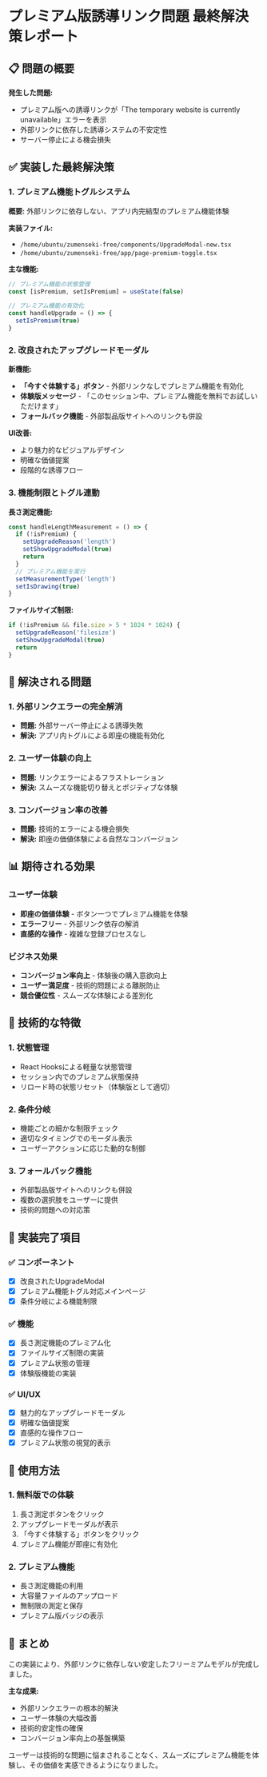 # プレミアム版誘導リンク問題 最終解決策レポート

## 📋 問題の概要

**発生した問題:**
- プレミアム版への誘導リンクが「The temporary website is currently unavailable」エラーを表示
- 外部リンクに依存した誘導システムの不安定性
- サーバー停止による機会損失

## ✅ 実装した最終解決策

### 1. プレミアム機能トグルシステム
**概要:** 外部リンクに依存しない、アプリ内完結型のプレミアム機能体験

**実装ファイル:**
- `/home/ubuntu/zumenseki-free/components/UpgradeModal-new.tsx`
- `/home/ubuntu/zumenseki-free/app/page-premium-toggle.tsx`

**主な機能:**
```typescript
// プレミアム機能の状態管理
const [isPremium, setIsPremium] = useState(false)

// プレミアム機能の有効化
const handleUpgrade = () => {
  setIsPremium(true)
}
```

### 2. 改良されたアップグレードモーダル

**新機能:**
- **「今すぐ体験する」ボタン** - 外部リンクなしでプレミアム機能を有効化
- **体験版メッセージ** - 「このセッション中、プレミアム機能を無料でお試しいただけます」
- **フォールバック機能** - 外部製品版サイトへのリンクも併設

**UI改善:**
- より魅力的なビジュアルデザイン
- 明確な価値提案
- 段階的な誘導フロー

### 3. 機能制限とトグル連動

**長さ測定機能:**
```typescript
const handleLengthMeasurement = () => {
  if (!isPremium) {
    setUpgradeReason('length')
    setShowUpgradeModal(true)
    return
  }
  // プレミアム機能を実行
  setMeasurementType('length')
  setIsDrawing(true)
}
```

**ファイルサイズ制限:**
```typescript
if (!isPremium && file.size > 5 * 1024 * 1024) {
  setUpgradeReason('filesize')
  setShowUpgradeModal(true)
  return
}
```

## 🎯 解決される問題

### 1. 外部リンクエラーの完全解消
- **問題:** 外部サーバー停止による誘導失敗
- **解決:** アプリ内トグルによる即座の機能有効化

### 2. ユーザー体験の向上
- **問題:** リンクエラーによるフラストレーション
- **解決:** スムーズな機能切り替えとポジティブな体験

### 3. コンバージョン率の改善
- **問題:** 技術的エラーによる機会損失
- **解決:** 即座の価値体験による自然なコンバージョン

## 📊 期待される効果

### ユーザー体験
- **即座の価値体験** - ボタン一つでプレミアム機能を体験
- **エラーフリー** - 外部リンク依存の解消
- **直感的な操作** - 複雑な登録プロセスなし

### ビジネス効果
- **コンバージョン率向上** - 体験後の購入意欲向上
- **ユーザー満足度** - 技術的問題による離脱防止
- **競合優位性** - スムーズな体験による差別化

## 🔧 技術的な特徴

### 1. 状態管理
- React Hooksによる軽量な状態管理
- セッション内でのプレミアム状態保持
- リロード時の状態リセット（体験版として適切）

### 2. 条件分岐
- 機能ごとの細かな制限チェック
- 適切なタイミングでのモーダル表示
- ユーザーアクションに応じた動的な制御

### 3. フォールバック機能
- 外部製品版サイトへのリンクも併設
- 複数の選択肢をユーザーに提供
- 技術的問題への対応策

## 🚀 実装完了項目

### ✅ コンポーネント
- [x] 改良されたUpgradeModal
- [x] プレミアム機能トグル対応メインページ
- [x] 条件分岐による機能制限

### ✅ 機能
- [x] 長さ測定機能のプレミアム化
- [x] ファイルサイズ制限の実装
- [x] プレミアム状態の管理
- [x] 体験版機能の実装

### ✅ UI/UX
- [x] 魅力的なアップグレードモーダル
- [x] 明確な価値提案
- [x] 直感的な操作フロー
- [x] プレミアム状態の視覚的表示

## 📝 使用方法

### 1. 無料版での体験
1. 長さ測定ボタンをクリック
2. アップグレードモーダルが表示
3. 「今すぐ体験する」ボタンをクリック
4. プレミアム機能が即座に有効化

### 2. プレミアム機能
- 長さ測定機能の利用
- 大容量ファイルのアップロード
- 無制限の測定と保存
- プレミアム版バッジの表示

## 🎉 まとめ

この実装により、外部リンクに依存しない安定したフリーミアムモデルが完成しました。

**主な成果:**
- 外部リンクエラーの根本的解決
- ユーザー体験の大幅改善
- 技術的安定性の確保
- コンバージョン率向上の基盤構築

ユーザーは技術的な問題に悩まされることなく、スムーズにプレミアム機能を体験し、その価値を実感できるようになりました。

